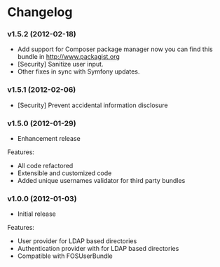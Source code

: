 Changelog
=========

### v1.5.2  (2012-02-18)

* Add support for Composer package manager now you can find this bundle in http://www.packagist.org
* [Security] Sanitize user input.
* Other fixes in sync with Symfony updates.

### v1.5.1  (2012-02-06)

* [Security] Prevent accidental information disclosure

### v1.5.0  (2012-01-29)

* Enhancement release

Features:

- All code refactored
- Extensible and customized code
- Added unique usernames validator for third party bundles

### v1.0.0  (2012-01-03)

* Initial release

Features:

- User provider for LDAP based directories
- Authentication provider with for LDAP based directories
- Compatible with FOSUserBundle